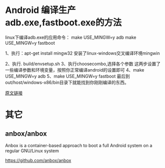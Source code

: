 
# Android 编译生产adb.exe,fastboot.exe的方法

linux下编译adb.exe的应用命令：
make USE_MINGW=y adb
make USE_MINGW=y fastboot


1、执行：apt-get install mingw32
   安装了linux-windows交叉编译环境mingwin

2、执行. build/envsetup.sh
3、执行choosecombo,选择各个参数
   这两步设置了一些编译参数和环境变量，按照你正常编译android的设置即可
4、make USE_MINGW=y adb
5、make USE_MINGW=y fastboot
最后到out/host/windows-x86/bin目录下就能找到你刚刚编译的东西。

[原文链接](https://blog.csdn.net/doublestarts/article/details/18352699)

# 其它

## anbox/anbox

Anbox is a container-based approach to boot a full Android system on a regular GNU/Linux system

https://github.com/anbox/anbox
